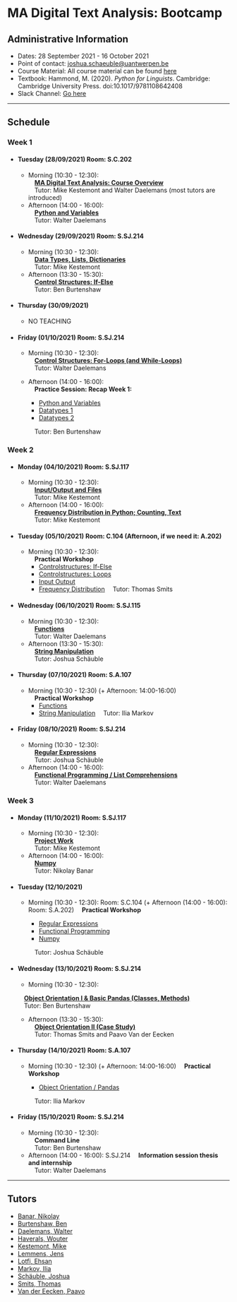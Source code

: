 # MA Digital Text Analysis: Bootcamp 

## Administrative Information
- Dates: 28 September 2021 - 16 October 2021
- Point of contact: [joshua.schaeuble@uantwerpen.be](mailto:joshua.schaeuble@uantwerpen.be)
- Course Material:  All course material can be found [here]()
- Textbook: Hammond, M. (2020). *Python for Linguists*. Cambridge: Cambridge University Press. doi:10.1017/9781108642408
- Slack Channel: [Go here](https://join.slack.com/t/ma-dta/shared_invite/zt-w4ikrnxi-D1bZLU~wFSi1GdVGqMyagw)

**************************************************************************
## Schedule
###  Week 1

- #### Tuesday (28/09/2021) Room: S.C.202
	- Morning (10:30 - 12:30):  
		&emsp;**[MA Digital Text Analysis: Course Overview](https://raw.githubusercontent.com/dtaantwerp/dtaantwerp.github.io/793f110c6042fa73ddbbe1f45b9b899b903dbac8/notebooks/01_W1_Tue_Ma_DTA_Course_Overview.ipynb)**  
		&emsp;Tutor: Mike Kestemont and Walter Daelemans (most tutors are introduced)
	- Afternoon (14:00 - 16:00):  
		&emsp;**[Python and Variables](https://raw.githubusercontent.com/dtaantwerp/dtaantwerp.github.io/793f110c6042fa73ddbbe1f45b9b899b903dbac8/notebooks/02_W1_Tue_Python_and_Variables.ipynb)**  
		&emsp;Tutor: Walter Daelemans
- #### Wednesday (29/09/2021) Room: S.SJ.214
	- Morning (10:30 - 12:30):  
		&emsp;**[Data Types, Lists, Dictionaries](https://raw.githubusercontent.com/dtaantwerp/dtaantwerp.github.io/793f110c6042fa73ddbbe1f45b9b899b903dbac8/notebooks/03_W1_Wed_Data_Types_Lists_Dictionaries.ipynb)**  
		&emsp;Tutor: Mike Kestemont
	- Afternoon (13:30 - 15:30):  
		&emsp;**[Control Structures: If-Else](https://raw.githubusercontent.com/dtaantwerp/dtaantwerp.github.io/793f110c6042fa73ddbbe1f45b9b899b903dbac8/notebooks/04_W1_Wed_Control_structures_if_else.ipynb)**  
		&emsp;Tutor: Ben Burtenshaw
- #### Thursday (30/09/2021)
	- NO TEACHING
- #### Friday (01/10/2021) Room: S.SJ.214
	- Morning (10:30 - 12:30):  
		&emsp;**[Control Structures: For-Loops (and While-Loops)](https://raw.githubusercontent.com/dtaantwerp/dtaantwerp.github.io/793f110c6042fa73ddbbe1f45b9b899b903dbac8/notebooks/05_W1_Fri_Control_Structures_Loops_For_While.ipynb)**  
		&emsp;Tutor: Walter Daelemans
	- Afternoon (14:00 - 16:00):  
		&emsp;**Practice Session: Recap Week 1:**
		- [Python and Variables](https://raw.githubusercontent.com/dtaantwerp/dtaantwerp.github.io/12b652d6955e285f35484c4220b4bb92b7fd9644/exercises/01_python_and_variables.ipynb)
		- [Datatypes 1](https://raw.githubusercontent.com/dtaantwerp/dtaantwerp.github.io/12b652d6955e285f35484c4220b4bb92b7fd9644/exercises/02a_datatypes.ipynb)
		- [Datatypes 2](https://raw.githubusercontent.com/dtaantwerp/dtaantwerp.github.io/12b652d6955e285f35484c4220b4bb92b7fd9644/exercises/02b_datatypes.ipynb)
		
		&emsp;Tutor: Ben Burtenshaw
		
		

###  Week 2

- #### Monday (04/10/2021) Room: S.SJ.117
	- Morning (10:30 - 12:30):  
		&emsp;**[Input/Output and Files](https://raw.githubusercontent.com/dtaantwerp/dtaantwerp.github.io/793f110c6042fa73ddbbe1f45b9b899b903dbac8/notebooks/06_W2_Mon_Input_Output_Files.ipynb)**  
		&emsp;Tutor: Mike Kestemont
	- Afternoon (14:00 - 16:00):  
		&emsp;**[Frequency Distribution in Python; Counting, Text](https://raw.githubusercontent.com/dtaantwerp/dtaantwerp.github.io/793f110c6042fa73ddbbe1f45b9b899b903dbac8/notebooks/07_W2_Mon_Frequency_Distribution_in_Python_Counting_Text.ipynb)**  
		&emsp;Tutor: Mike Kestemont
- #### Tuesday (05/10/2021) Room: C.104 (Afternoon, if we need it: A.202)
	- Morning (10:30 - 12:30):  
		&emsp;**Practical Workshop**  
		- [Controlstructures: If-Else](https://raw.githubusercontent.com/dtaantwerp/dtaantwerp.github.io/12b652d6955e285f35484c4220b4bb92b7fd9644/exercises/03_if_else.ipynb)
		- [Controlstructures: Loops](https://raw.githubusercontent.com/dtaantwerp/dtaantwerp.github.io/12b652d6955e285f35484c4220b4bb92b7fd9644/exercises/04_loops.ipynb)
		- [Input Output](https://raw.githubusercontent.com/dtaantwerp/dtaantwerp.github.io/12b652d6955e285f35484c4220b4bb92b7fd9644/exercises/05_input_output.ipynb)
		- [Frequency Distribution](https://raw.githubusercontent.com/dtaantwerp/dtaantwerp.github.io/12b652d6955e285f35484c4220b4bb92b7fd9644/exercises/06_frequency_distribution.ipynb)
		&emsp;Tutor: Thomas Smits
		
- #### Wednesday (06/10/2021) Room: S.SJ.115
	- Morning (10:30 - 12:30):  
		&emsp;**[Functions](https://raw.githubusercontent.com/dtaantwerp/dtaantwerp.github.io/793f110c6042fa73ddbbe1f45b9b899b903dbac8/notebooks/08_W2_Wed_Functions.ipynb)**  
		&emsp;Tutor: Walter Daelemans
	- Afternoon (13:30 - 15:30):  
		&emsp;**[String Manipulation](https://raw.githubusercontent.com/dtaantwerp/dtaantwerp.github.io/793f110c6042fa73ddbbe1f45b9b899b903dbac8/notebooks/09_W2_Wed_String_Manipulation.ipynb)**  
		&emsp;Tutor: Joshua Schäuble

- #### Thursday (07/10/2021) Room: S.A.107
	- Morning (10:30 - 12:30) (+ Afternoon: 14:00-16:00)  
		&emsp;**Practical Workshop**
		- [Functions](https://raw.githubusercontent.com/dtaantwerp/dtaantwerp.github.io/12b652d6955e285f35484c4220b4bb92b7fd9644/exercises/07_functions.ipynb)
		- [String Manipulation](https://raw.githubusercontent.com/dtaantwerp/dtaantwerp.github.io/12b652d6955e285f35484c4220b4bb92b7fd9644/exercises/08_text_manipulation.ipynb)
		&emsp;Tutor: Ilia Markov

- #### Friday (08/10/2021) Room: S.SJ.214
	- Morning (10:30 - 12:30):  
		&emsp;**[Regular Expressions](https://raw.githubusercontent.com/dtaantwerp/dtaantwerp.github.io/793f110c6042fa73ddbbe1f45b9b899b903dbac8/notebooks/10_W2_Fri_Regular_Expressions.ipynb)**  
		&emsp;Tutor: Joshua Schäuble
	- Afternoon (14:00 - 16:00):  
		&emsp;**[Functional Programming / List Comprehensions](https://raw.githubusercontent.com/dtaantwerp/dtaantwerp.github.io/793f110c6042fa73ddbbe1f45b9b899b903dbac8/notebooks/12_W3_Mon_Functional_Programming_List_Comprehensions.ipynb)**  
		&emsp;Tutor: Walter Daelemans  


###  Week 3
- #### Monday (11/10/2021) Room: S.SJ.117
	- Morning (10:30 - 12:30):  
		&emsp;**[Project Work](https://raw.githubusercontent.com/dtaantwerp/dtaantwerp.github.io/793f110c6042fa73ddbbe1f45b9b899b903dbac8/notebooks/11_W2_Fri_Larger_Project.ipynb)**  
		&emsp;Tutor: Mike Kestemont
	- Afternoon (14:00 - 16:00):  
		&emsp;**[Numpy](https://raw.githubusercontent.com/dtaantwerp/dtaantwerp.github.io/793f110c6042fa73ddbbe1f45b9b899b903dbac8/notebooks/13_W3_Mon_Numpy.ipynb)**  
		&emsp;Tutor: Nikolay Banar

- #### Tuesday (12/10/2021)
	- Morning (10:30 - 12:30): Room: S.C.104 (+ Afternoon (14:00 - 16:00): Room: S.A.202)
		&emsp;**Practical Workshop**
		- [Regular Expressions](https://raw.githubusercontent.com/dtaantwerp/dtaantwerp.github.io/12b652d6955e285f35484c4220b4bb92b7fd9644/exercises/09_regular_expressions.ipynb)
		- [Functional Programming](https://raw.githubusercontent.com/dtaantwerp/dtaantwerp.github.io/12b652d6955e285f35484c4220b4bb92b7fd9644/exercises/10_functional_programming_comprehensions.ipynb)
		- [Numpy](https://raw.githubusercontent.com/dtaantwerp/dtaantwerp.github.io/12b652d6955e285f35484c4220b4bb92b7fd9644/exercises/11_numpy.ipynb)
		
		&emsp;Tutor: Joshua Schäuble
- #### Wednesday (13/10/2021) Room: S.SJ.214
	- Morning (10:30 - 12:30):  

	&emsp;**[Object Orientation I & Basic Pandas (Classes, Methods)](https://raw.githubusercontent.com/dtaantwerp/dtaantwerp.github.io/793f110c6042fa73ddbbe1f45b9b899b903dbac8/notebooks/14_W3_Wed_Object_Orientation_I_Basic_Pandas_Classes_Methods.ipynb)**  
		&emsp;Tutor: Ben Burtenshaw
	- Afternoon (13:30 - 15:30):  
		&emsp;**[Object Orientation II (Case Study)](https://raw.githubusercontent.com/dtaantwerp/dtaantwerp.github.io/4cca7b8e01d4191cc23372dccc0f8ddc29a60ea2/notebooks/15_W3_Wed_Object_Orientation_II_Case_Study.ipynb)**  
		&emsp;Tutor: Thomas Smits and Paavo Van der Eecken

- #### Thursday (14/10/2021) Room: S.A.107
	- Morning (10:30 - 12:30) (+ Afternoon: 14:00-16:00)
		&emsp;**Practical Workshop**
		- [Object Orientation / Pandas](https://raw.githubusercontent.com/dtaantwerp/dtaantwerp.github.io/12b652d6955e285f35484c4220b4bb92b7fd9644/exercises/12_pandas.ipynb)
		
		&emsp;Tutor: Ilia Markov

- #### Friday (15/10/2021) Room: S.SJ.214
	- Morning (10:30 - 12:30):  
		&emsp;**Command Line**  
		&emsp;Tutor: Ben Burtenshaw
	- Afternoon (14:00 - 16:00): S.SJ.214
		&emsp;**Information session thesis and internship**  
		&emsp;Tutor: Walter Daelemans

**************************************************************************
## Tutors

- [Banar, Nikolay](mailto:nicolae.banari@uantwerpen.be)
- [Burtenshaw, Ben](mailto:benjamin.burtenshaw@uantwerpen.be)
- [Daelemans, Walter](mailto:walter.daelemans@uantwerpen.be)
- [Haverals, Wouter](mailto:wouter.haverals@uantwerpen.be)
- [Kestemont, Mike](mailto:mike.kestemont@uantwerpen.be)
- [Lemmens, Jens](mailto:Jens.Lemmens@uantwerpen.be)
- [Lotfi, Ehsan](mailto:ehsan.lotfi@uantwerpen.be)
- [Markov, Ilia](mailto:ilia.markov@uantwerpen.be)
- [Schäuble, Joshua](mailto:joshua.schaeuble@uantwerpen.be)
- [Smits, Thomas](mailto:thomas.smits@uantwerpen.be)
- [Van der Eecken, Paavo](mailto:paavo.vandereecken@uantwerpen.be) 
